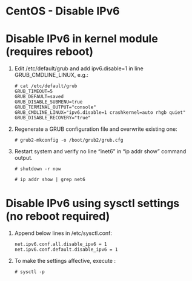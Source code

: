 # CentOS - Disable IPv6

Disable IPv6 in kernel module (requires reboot)
===============================================

1.  Edit /etc/default/grub and add ipv6.disable=1 in line
    GRUB\_CMDLINE\_LINUX, e.g.:

    ``` {.sourceCode .shell}
    # cat /etc/default/grub
    GRUB_TIMEOUT=5
    GRUB_DEFAULT=saved
    GRUB_DISABLE_SUBMENU=true
    GRUB_TERMINAL_OUTPUT="console"
    GRUB_CMDLINE_LINUX="ipv6.disable=1 crashkernel=auto rhgb quiet"
    GRUB_DISABLE_RECOVERY="true"
    ```

2.  Regenerate a GRUB configuration file and overwrite existing one:

    ``` {.sourceCode .shell}
    # grub2-mkconfig -o /boot/grub2/grub.cfg
    ```

3.  Restart system and verify no line “inet6” in “ip addr show” command
    output.

    ``` {.sourceCode .shell}
    # shutdown -r now

    # ip addr show | grep net6
    ```

Disable IPv6 using sysctl settings (no reboot required)
=======================================================

1.  Append below lines in /etc/sysctl.conf:

    ``` {.sourceCode .shell}
    net.ipv6.conf.all.disable_ipv6 = 1
    net.ipv6.conf.default.disable_ipv6 = 1
    ```

2.  To make the settings affective, execute :

    ``` {.sourceCode .shell}
    # sysctl -p
    ```
